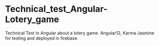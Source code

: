 # Technical_test_Angular-Lotery_game
Technical Test in Angular about a lotery game. Angular12, Karma Jasmine for testing and deployed in firebase. 
